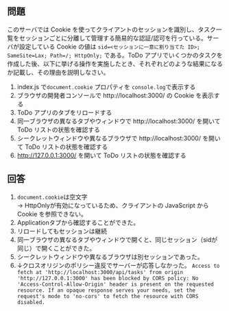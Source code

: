 ## 問題

このサーバでは Cookie を使ってクライアントのセッションを識別し、タスク一覧をセッションごとに分離して管理する簡易的な認証/認可を行っている。サーバが設定している Cookie の値は `sid=<セッションに一意に割り当てた ID>; SameSite=Lax; Path=/; HttpOnly;` である。ToDo アプリでいくつかのタスクを作成した後、以下に挙げる操作を実施したとき、それぞれどのような結果になるか記載し、その理由を説明しなさい。

1. index.js で`document.cookie` プロパティを `console.log`で表示する
2. ブラウザの開発者コンソールで http://localhost:3000/ の Cookie を表示する
3. ToDo アプリのタブをリロードする
4. 同一ブラウザの異なるタブやウィンドウで http://localhost:3000/ を開いて ToDo リストの状態を確認する
5. シークレットウィンドウや異なるブラウザで http://localhost:3000/ を開いて ToDo リストの状態を確認する
6. http://127.0.0.1:3000/ を開いて ToDo リストの状態を確認する

## 回答

1. `document.cookie`は空文字  
   → HttpOnlyが有効になっているため、クライアントの JavaScript から Cookie を参照できない。
2. Applicationタブから確認することができた。
3. リロードしてもセッションは継続
4. 同一ブラウザの異なるタブやウィンドウで開くと、同じセッション（sidが同じ）で開くことができた。
5. シークレットウィンドウや異なるブラウザは別セッションであった。
6. ↓クロスオリジンのポリシー違反でサーバーが応答しなかった。
   `Access to fetch at 'http://localhost:3000/api/tasks' from origin 'http://127.0.0.1:3000' has been blocked by CORS policy: No 'Access-Control-Allow-Origin' header is present on the requested resource. If an opaque response serves your needs, set the request's mode to 'no-cors' to fetch the resource with CORS disabled.`
